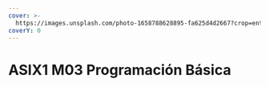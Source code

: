 ```yaml
---
cover: >-
  https://images.unsplash.com/photo-1658788628895-fa625d4d2667?crop=entropy&cs=srgb&fm=jpg&ixid=M3wxOTcwMjR8MHwxfHNlYXJjaHw5fHxzZXJwaWVudGVzfGVufDB8fHx8MTcxMzk2NzEyNnww&ixlib=rb-4.0.3&q=85
coverY: 0
---
```


# ASIX1 M03 Programación Básica

